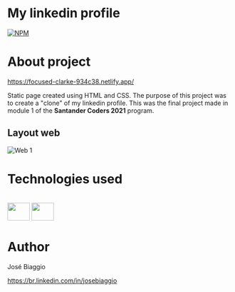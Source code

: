 # My linkedin profile 
[![NPM](https://img.shields.io/npm/l/react)](https://github.com/josebiaggio/my-linkedin-profile/blob/main/LICENSE) 

# About project

https://focused-clarke-934c38.netlify.app/

Static page created using HTML and CSS. The purpose of this project was to create a "clone" of my linkedin profile. This was the final project made in module 1 of the **Santander Coders 2021** program.

## Layout web
![Web 1](https://github.com/josebiaggio/my-linkedin-profile/blob/main/src/assets/my-linkedin-profile.png)

# Technologies used

<div style="display: inline_block"><br>
  <img height="40" width="50" src="https://cdn.jsdelivr.net/gh/devicons/devicon/icons/html5/html5-original.svg" />
  <img height="40" width="50" src="https://cdn.jsdelivr.net/gh/devicons/devicon/icons/css3/css3-original.svg" />
</div>

# Author

José Biaggio

https://br.linkedin.com/in/josebiaggio
